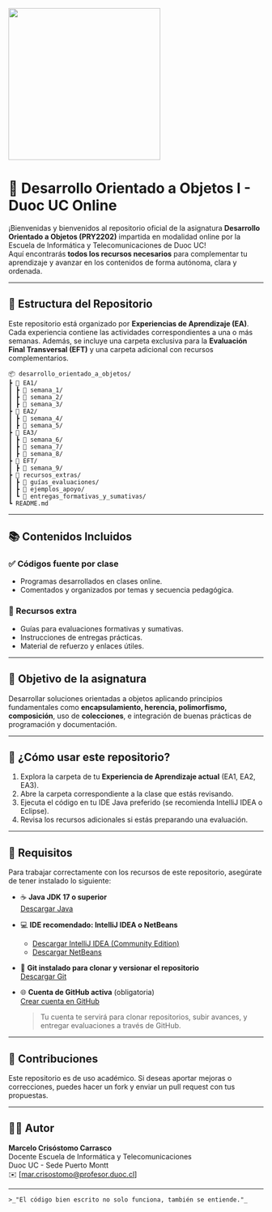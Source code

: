 <p>
  <img src="https://www.duoc.cl/wp-content/uploads/2022/09/logo-0.png" width="300"/>
</p>

# 🧠 Desarrollo Orientado a Objetos I - Duoc UC Online

¡Bienvenidas y bienvenidos al repositorio oficial de la asignatura **Desarrollo Orientado a Objetos (PRY2202)** impartida en modalidad online por la Escuela de Informática y Telecomunicaciones de Duoc UC!  
Aquí encontrarás **todos los recursos necesarios** para complementar tu aprendizaje y avanzar en los contenidos de forma autónoma, clara y ordenada.

---

## 📁 Estructura del Repositorio

Este repositorio está organizado por **Experiencias de Aprendizaje (EA)**. Cada experiencia contiene las actividades correspondientes a una o más semanas. Además, se incluye una carpeta exclusiva para la **Evaluación Final Transversal (EFT)** y una carpeta adicional con recursos complementarios.

```
📦 desarrollo_orientado_a_objetos/
┣ 📂 EA1/
┃ ┣ 📂 semana_1/                
┃ ┣ 📂 semana_2/                
┃ ┣ 📂 semana_3/                
┣ 📂 EA2/
┃ ┣ 📂 semana_4/               
┃ ┣ 📂 semana_5/                
┣ 📂 EA3/
┃ ┣ 📂 semana_6/                
┃ ┣ 📂 semana_7/                
┃ ┣ 📂 semana_8/               
┣ 📂 EFT/
┃ ┣ 📂 semana_9/                
┣ 📂 recursos_extras/
┃ ┣ 📜 guías_evaluaciones/       
┃ ┣ 📜 ejemplos_apoyo/          
┃ ┗ 📜 entregas_formativas_y_sumativas/ 
┗ README.md

```

---

## 📚 Contenidos Incluidos

### ✅ Códigos fuente por clase
- Programas desarrollados en clases online.
- Comentados y organizados por temas y secuencia pedagógica.

### 📝 Recursos extra
- Guías para evaluaciones formativas y sumativas.
- Instrucciones de entregas prácticas.
- Material de refuerzo y enlaces útiles.

---

## 🎯 Objetivo de la asignatura

Desarrollar soluciones orientadas a objetos aplicando principios fundamentales como **encapsulamiento, herencia, polimorfismo, composición**, uso de **colecciones**, e integración de buenas prácticas de programación y documentación.

---

## 🚀 ¿Cómo usar este repositorio?

1. Explora la carpeta de tu **Experiencia de Aprendizaje actual** (EA1, EA2, EA3).
2. Abre la carpeta correspondiente a la clase que estás revisando.
3. Ejecuta el código en tu IDE Java preferido (se recomienda IntelliJ IDEA o Eclipse).
4. Revisa los recursos adicionales si estás preparando una evaluación.

---

## 🧩 Requisitos

Para trabajar correctamente con los recursos de este repositorio, asegúrate de tener instalado lo siguiente:

- ☕ **Java JDK 17 o superior**  
  [Descargar Java](https://www.oracle.com/java/technologies/javase/jdk17-archive-downloads.html)

- 💻 **IDE recomendado: IntelliJ IDEA o NetBeans**  
  - [Descargar IntelliJ IDEA (Community Edition)](https://www.jetbrains.com/idea/download/)  
  - [Descargar NetBeans](https://netbeans.apache.org/download/index.html)

- 🧰 **Git instalado para clonar y versionar el repositorio**  
  [Descargar Git](https://git-scm.com/downloads)

- 🌐 **Cuenta de GitHub activa** (obligatoria)  
  [Crear cuenta en GitHub](https://github.com/signup)  
  > Tu cuenta te servirá para clonar repositorios, subir avances, y entregar evaluaciones a través de GitHub. 


---

## 🤝 Contribuciones

Este repositorio es de uso académico. Si deseas aportar mejoras o correcciones, puedes hacer un fork y enviar un pull request con tus propuestas.

---

## 👨‍🏫 Autor

**Marcelo Crisóstomo Carrasco**  
Docente Escuela de Informática y Telecomunicaciones  
Duoc UC - Sede Puerto Montt  
✉️ [mar.crisostomo@profesor.duoc.cl]

---
```
>_"El código bien escrito no solo funciona, también se entiende."_
```



